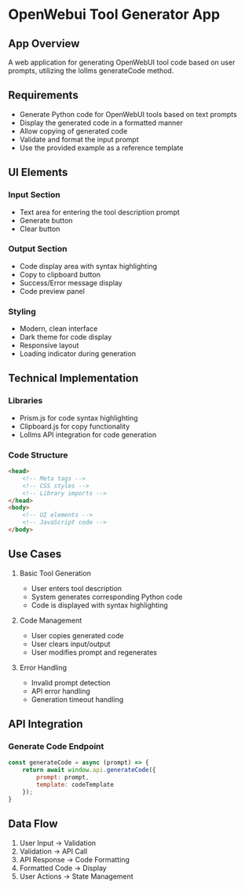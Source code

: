 # OpenWebui Tool Generator App

## App Overview
A web application for generating OpenWebUI tool code based on user prompts, utilizing the lollms generateCode method.

## Requirements
- Generate Python code for OpenWebUI tools based on text prompts
- Display the generated code in a formatted manner
- Allow copying of generated code
- Validate and format the input prompt
- Use the provided example as a reference template

## UI Elements
### Input Section
- Text area for entering the tool description prompt
- Generate button
- Clear button

### Output Section
- Code display area with syntax highlighting
- Copy to clipboard button
- Success/Error message display
- Code preview panel

### Styling
- Modern, clean interface
- Dark theme for code display
- Responsive layout
- Loading indicator during generation

## Technical Implementation
### Libraries
- Prism.js for code syntax highlighting
- Clipboard.js for copy functionality
- Lollms API integration for code generation

### Code Structure
```html
<head>
    <!-- Meta tags -->
    <!-- CSS styles -->
    <!-- Library imports -->
</head>
<body>
    <!-- UI elements -->
    <!-- JavaScript code -->
</body>
```

## Use Cases
1. Basic Tool Generation
   - User enters tool description
   - System generates corresponding Python code
   - Code is displayed with syntax highlighting

2. Code Management
   - User copies generated code
   - User clears input/output
   - User modifies prompt and regenerates

3. Error Handling
   - Invalid prompt detection
   - API error handling
   - Generation timeout handling

## API Integration
### Generate Code Endpoint
```javascript
const generateCode = async (prompt) => {
    return await window.api.generateCode({
        prompt: prompt,
        template: codeTemplate
    });
}
```

## Data Flow
1. User Input → Validation
2. Validation → API Call
3. API Response → Code Formatting
4. Formatted Code → Display
5. User Actions → State Management
